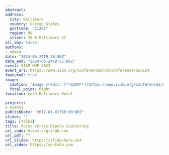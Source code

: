 ```yaml
---
abstract:
address:
  city: Baltimore
  country: United States
  postcode: "21201"
  region: MD
  street: 20 W Baltimore St
all_day: false
authors:
- admin
date: "2024-06-24T9:30:00Z"
date_end: "2024-06-24T9:55:00Z"
event: SIAM NNP 2023
event_url: https://www.siam.org/conferences/cm/conference/nwcs24
featured: true
image:
  caption: 'Image credit: [**SIAM**](https://www.siam.org/conferences/cm/conference/nwcs24)'
  focal_point: Right
location: Lord Baltimore Hotel

projects:
- events
publishDate: "2017-01-01T00:00:00Z"
slides: ""
tags: [Talks]
title: Point Vortex Dipole Scattering
url_code: https://github.com
url_pdf: ""
url_slides: https://slideshare.net
url_video: https://youtube.com
---
```




